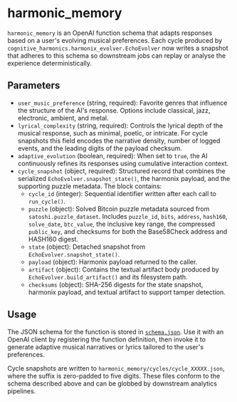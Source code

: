 # harmonic_memory

`harmonic_memory` is an OpenAI function schema that adapts responses based on a user's evolving musical preferences. Each cycle produced by `cognitive_harmonics.harmonix_evolver.EchoEvolver` now writes a snapshot that adheres to this schema so downstream jobs can replay or analyse the experience deterministically.

## Parameters

- `user_music_preference` (string, required): Favorite genres that influence the structure of the AI's response. Options include classical, jazz, electronic, ambient, and metal.
- `lyrical_complexity` (string, required): Controls the lyrical depth of the musical response, such as minimal, poetic, or intricate. For cycle snapshots this field encodes the narrative density, number of logged events, and the leading digits of the payload checksum.
- `adaptive_evolution` (boolean, required): When set to `true`, the AI continuously refines its responses using cumulative interaction context.
- `cycle_snapshot` (object, required): Structured record that combines the serialized `EchoEvolver.snapshot_state()`, the harmonix payload, and the supporting puzzle metadata. The block contains:
  - `cycle_id` (integer): Sequential identifier written after each call to `run_cycle()`.
  - `puzzle` (object): Solved Bitcoin puzzle metadata sourced from `satoshi.puzzle_dataset`. Includes `puzzle_id`, `bits`, `address`, `hash160`, `solve_date`, `btc_value`, the inclusive key range, the compressed `public_key`, and checksums for both the Base58Check address and HASH160 digest.
  - `state` (object): Detached snapshot from `EchoEvolver.snapshot_state()`.
  - `payload` (object): Harmonix payload returned to the caller.
  - `artifact` (object): Contains the textual artifact body produced by `EchoEvolver.build_artifact()` and its filesystem path.
  - `checksums` (object): SHA-256 digests for the state snapshot, harmonix payload, and textual artifact to support tamper detection.

## Usage

The JSON schema for the function is stored in [`schema.json`](schema.json). Use it with an OpenAI client by registering the function definition, then invoke it to generate adaptive musical narratives or lyrics tailored to the user's preferences.

Cycle snapshots are written to `harmonic_memory/cycles/cycle_XXXXX.json`, where the suffix is zero-padded to five digits. These files conform to the schema described above and can be globbed by downstream analytics pipelines.
